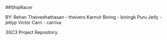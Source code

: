 ##ShipRacer

BY: Rehan Theiveehathasan - theivers
	Karnvir Bining		  - biningk
	Puru Jetly			  - jetlyp
	Victor Carri		  - carriva

3GC3 Project Repository.
